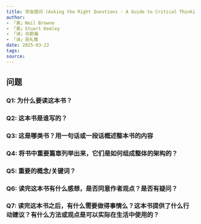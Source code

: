 ```yaml
---
title: 学会提问 (Asking the Right Questions - A Guide to Critical Thinking)
author: 
- 「美」Neil Browne
- 「美」Stuart Keeley
- 「译」许蔚瀚
- 「译」吴礼敬
date: 2025-03-22
tags:
source:
---
```


## 问题


### Q1: 为什么要读这本书？



### Q2: 这本书是谁写的？



### Q3: 这是哪类书？用一句话或一段话概述整本书的内容



### Q4: 将书中重要篇章列举出来，它们是如何组成整体的架构的？



### Q5: 重要的概念/关键词？



### Q6: 读完这本书有什么感想，是否同意作者观点？是否有疑问？



### Q7: 读完这本书之后，有什么需要做得事情么？这本书提供了什么行动建议？有什么方法或观点是可以实际在生活中使用的？


